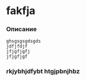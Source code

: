 # fakfja
### Описание
```
ghsgsgsgdsgds
jdfjfdjf
jfjgfjgfj
jfjgfjgf
```
### rkjybhjdfybt htgjpbnjhbz